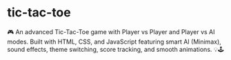 # tic-tac-toe
🎮 An advanced Tic-Tac-Toe game with Player vs Player and Player vs AI modes. Built with HTML, CSS, and JavaScript featuring smart AI (Minimax), sound effects, theme switching, score tracking, and smooth animations. 💡🕹️
